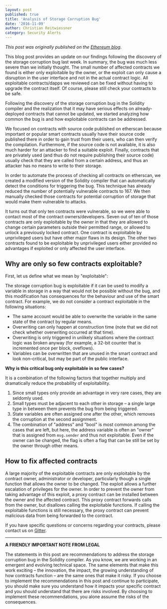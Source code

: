 ```yaml
---
layout: post
published: true
title: 'Analysis of Storage Corruption Bug'
date: '2016-11-09'
author: Christian Reitwiessner
category: Security Alerts
---
```

_This post was originally published on the [Ethereum blog](https://blog.ethereum.org/2016/11/09/analysis-storage-corruption-bug/)._

This blog post provides an update on our findings following the discovery of the storage corruption bug last week. 
In summary, the bug was much less severe than we initially thought. The small number of affected contracts we found is either only exploitable by the owner, or the exploit can only cause a disruption in the user interface and not in the actual contract logic. All exploitable contracts/dapps we reviewed can be fixed without having to upgrade the contract itself. Of course, please still check your contracts to be safe.

Following the discovery of the storage corruption bug in the Solidity compiler and the realization that it may have serious effects on already-deployed contracts that cannot be updated, we started analyzing how common the bug is and how exploitable contracts can be addressed.

We focused on contracts with source code published on etherscan because important or popular smart contracts usually have their source code published there in order to gain trust from their users, who can then verify the compilation. Furthermore, if the source code is not available, it is also much harder for an attacker to find a suitable exploit. Finally, contracts that are privately used (and thus do not require publishing their source code) usually check that they are called from a certain address, and thus an attacker has no means to write to their storage.

In order to automate the process of checking all contracts on etherscan, we created a modified version of the Solidity compiler that can automatically detect the conditions for triggering the bug. This technique has already reduced the number of potentially vulnerable contracts to 167. We then manually checked those contracts for potential corruption of storage that would make them vulnerable to attacks.

It turns out that only ten contracts were vulnerable, so we were able to contact most of the contract owners/developers. Seven out of ten of those contracts are only exploitable by the owner in that they are allowed to change certain parameters outside their permitted range, or allowed to unlock a previously locked contract. One contract is exploitable by unprivileged users but have other major flaws in its design. The other two contracts found to be exploitable by unprivileged users either provided no advantages if exploited or only affected the user interface.

## Why are only so few contracts exploitable?

First, let us define what we mean by "exploitable":

The storage corruption bug is exploitable if it can be used to modify a variable in storage in a way that would not be possible without the bug, and this modification has consequences for the behaviour and use of the smart contract. For example, we do not consider a contract exploitable in the following situations:

+ The same account would be able to overwrite the variable in the same state of the contract by regular means.
+ Overwriting can only happen at construction time (note that we did not check whether overwriting occurred at that time).
+ Overwriting is only triggered in unlikely situations where the contract logic was broken anyway (for example, a 32-bit counter that is incremented once per block, oveflows).
+ Variables can be overwritten that are unused in the smart contract and look non-critical, but may be part of the public interface.

**Why is this critical bug only exploitable in so few cases?**

It is a combination of the following factors that together multiply and dramatically reduce the probability of exploitability.

1. Since small types only provide an advantage in very rare cases, they are seldomly used.
2. Small types must be adjacent to each other in storage – a single large type in between them prevents the bug from being triggered.
3. State variables are often assigned one after the other, which removes the corruption at the second assignment.
4. The combination of "address" and "bool" is most common among the cases that are left, but here, the address variable is often an "owner" that is assigned from ``msg.sender`` and thus not exploitable. Even if the owner can be changed, the flag is often a flag that can be still be set by the owner through other means.

## How to fix affected contracts

A large majority of the exploitable contracts are only exploitable by the contract owner, administrator or developer, particularly though a single function that allows the owner to be changed. The exploit allows a further escalation of privileges for the owner. In order to prevent the owner from taking advantage of this exploit, a proxy contract can be installed between the owner and the affected contract. This proxy contract forwards calls from the owner, but disallows calling the exploitable functions. If calling the exploitable functions is still necessary, the proxy contract can prevent malicious data from being forwarded to the contract.

If you have specific questions or concerns regarding your contracts, please contact us on [Gitter](https://gitter.im/ethereum/solidity).

---

**A FRIENDLY IMPORTANT NOTE FROM LEGAL**

The statements in this post are recommendations to address the storage corruption bug in the Solidity compiler. As you know, we are working in an emergent and evolving technical space. The same elements that make this work exciting – the innovation, the impact, the growing understanding of how contracts function – are the same ones that make it risky. If you choose to implement the recommendations in this post and continue to participate, you should make sure you understand how it impacts your specific contract and you should understand that there are risks involved. By choosing to implement these recommendations, you alone assume the risks of the consequences.